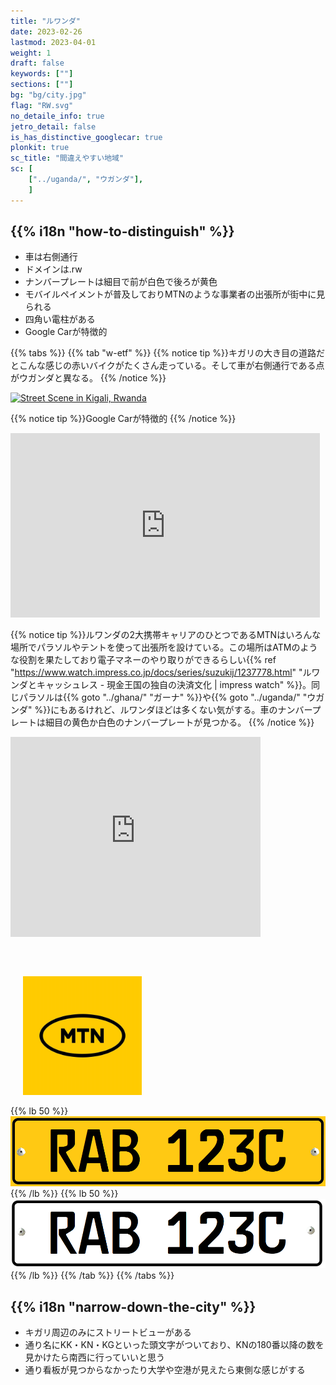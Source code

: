 ```yaml
---
title: "ルワンダ"
date: 2023-02-26
lastmod: 2023-04-01
weight: 1
draft: false
keywords: [""]
sections: [""]
bg: "bg/city.jpg"
flag: "RW.svg"
no_detaile_info: true
jetro_detail: false
is_has_distinctive_googlecar: true
plonkit: true
sc_title: "間違えやすい地域"
sc: [
    ["../uganda/", "ウガンダ"],
    ]
---
```


<div class="main-desciption country-description">
    <h2 class="section-title">{{% i18n "how-to-distinguish" %}}</h2>
    <ul class="rule-list">
        <li>車は<span class="quiz">右側</span>通行</li>
        <li>ドメインは<span class="quiz">.rw</span></li>
        <li>ナンバープレートは細目で前が<span class="quiz">白</span>色で後ろが<span class="quiz">黄</span>色</span></li>
        <li>モバイルペイメントが普及しておりMTNのような事業者の出張所が街中に見られる</li>
        <li>四角い電柱がある</li>
        <li>Google Carが特徴的</li>
    </ul>
</div>

{{% tabs  %}}
{{% tab "w-etf" %}}
{{% notice tip %}}キガリの大き目の道路だとこんな感じの赤いバイクがたくさん走っている。そして車が<span class="quiz">右</span>側通行である点がウガンダと異なる。
{{% /notice %}}
<div class="googlemap-if">
<a data-flickr-embed="true" href="https://www.flickr.com/photos/un_photo/43528893840/in/photolist-29juXBE-2cbwBXF-5iE7om-8y3Bfy-8y2sMV-2c6ZNam-akBabF-2cbwBrF-29q1azj-2b5vZMm-29q1cum-Q3q9Ab-2cbwRnr-Nqj6gR-4SNDDg-2cbwJD6-25G92kA-2b5w5xU-hmcpNA-29ap7P7-2agPKQN-ZdBaL6-Lr8Mbo-brWEtJ-7xktmA-MzENT6-29q1fiC-21CLcYo-25NZ3KU-29q1ebN-212G4My-2cbwSug-2afVi7R-24oWBdx-29q1bN1-Nqj6Ri-4SNuN2-25J2be7-267FV2J-oJ1qxw-qCSFiP-Lr8Hnm-29q1fZs-5wAbDg-Nqj6V6-267G8nA-6LcrK9-2cbwS7H-Nqj6tp-2cbwRBV" title="Street Scene in Kigali, Rwanda"><img src="https://live.staticflickr.com/1953/43528893840_6dabf85c0a_z.jpg" width="640" height="426" alt="Street Scene in Kigali, Rwanda"/></a><script async src="//embedr.flickr.com/assets/client-code.js" charset="utf-8"></script>
</div>

{{% notice tip %}}Google Carが特徴的
{{% /notice %}}
<div class="googlemap-if">
<iframe src="https://www.google.com/maps/embed?pb=!4v1683478674761!6m8!1m7!1sB8a53z_-9mYxUzV0Q52jcA!2m2!1d-1.941815097077175!2d30.13047435388365!3f323.03495285680117!4f-12.788419732450919!5f0.7820865974627469" width="495" height="295" style="border:0;" allowfullscreen="" loading="lazy" referrerpolicy="no-referrer-when-downgrade"></iframe>
</div>

{{% notice tip %}}ルワンダの2大携帯キャリアのひとつであるMTNはいろんな場所でパラソルやテントを使って出張所を設けている。この場所はATMのような役割を果たしており電子マネーのやり取りができるらしい{{% ref "https://www.watch.impress.co.jp/docs/series/suzukij/1237778.html" "ルワンダとキャッシュレス - 現金王国の独自の決済文化 | impress watch" %}}。同じパラソルは{{% goto "../ghana/" "ガーナ" %}}や{{% goto "../uganda/" "ウガンダ" %}}にもあるけれど、ルワンダほどは多くない気がする。車のナンバープレートは細目の<span class="quiz">黄</span>色か白色のナンバープレートが見つかる。
{{% /notice %}}

<div class="googlemap-if">
<iframe src="https://www.google.com/maps/embed?pb=!4v1687125036120!6m8!1m7!1sQwfHnjl44-qohwH0qcVZOg!2m2!1d-1.953697353711946!2d30.11902121972938!3f336.7445004431175!4f-5.120903550828288!5f1.5400242688463694" width="400" height="320" style="border:0;" allowfullscreen="" loading="lazy" referrerpolicy="no-referrer-when-downgrade"></iframe>
<div class="unclickable"><img src="./New-mtn-logo.jpg" width="190px" style="margin:60px 0 0 20px">
</div>
</div>

{{% lb 50 %}}
![](2023-05-22-19-49-47.png)
{{% /lb %}}
{{% lb 50 %}}
![](2023-05-22-19-50-24.png)
{{% /lb %}}
{{% /tab %}}
{{% /tabs  %}}


<div class="main-desciption country-description">
    <h2 class="section-title">{{% i18n "narrow-down-the-city" %}}</h2>
    <ul class="rule-list">
        <li>キガリ周辺のみにストリートビューがある</li>
        <li class="no-evidence">通り名にKK・KN・KGといった頭文字がついており、KNの180番以降の数を見かけたら南西に行っていいと思う</li>
        <li class="no-evidence">通り看板が見つからなかったり大学や空港が見えたら東側な感じがする</li>
    </ul>
</div>
